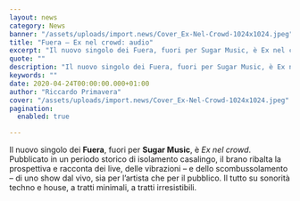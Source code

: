 ```yaml
---
layout: news
category: News
banner: "/assets/uploads/import.news/Cover_Ex-Nel-Crowd-1024x1024.jpeg"
title: "Fuera – Ex nel crowd: audio"
excerpt: "Il nuovo singolo dei Fuera, fuori per Sugar Music, è Ex nel crowd. Pubblicato in un periodo storico di isolamento casalingo, il brano ribalta la prospettiva e racconta dei live, delle vibrazioni – e dello scombussolamento – di uno show dal vivo, sia per l’artista che per il pubblico. Il tutto su sonorità techno e [&hellip"
quote: ""
description: "Il nuovo singolo dei Fuera, fuori per Sugar Music, è Ex nel crowd. Pubblicato in un periodo storico di isolamento casalingo, il brano ribalta la prospettiva e racconta dei live, delle vibrazioni – e dello scombussolamento – di uno show dal vivo, sia per l’artista che per il pubblico. Il tutto su sonorità techno e [&hellip"
keywords: ""
date: 2020-04-24T00:00:00.000+01:00
author: "Riccardo Primavera"
cover: "/assets/uploads/import.news/Cover_Ex-Nel-Crowd-1024x1024.jpeg"
pagination:
  enabled: true

---
```


Il nuovo singolo dei **Fuera**, fuori per **Sugar Music**, è _Ex nel crowd_. Pubblicato in un periodo storico di isolamento casalingo, il brano ribalta la prospettiva e racconta dei live, delle vibrazioni – e dello scombussolamento – di uno show dal vivo, sia per l’artista che per il pubblico. Il tutto su sonorità techno e house, a tratti minimali, a tratti irresistibili.